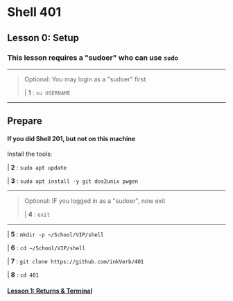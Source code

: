 # Shell 401
## Lesson 0: Setup

### This lesson requires a "sudoer" who can use `sudo`
>
___
> Optional: You may login as a "sudoer" first
>
> | **1** : `su USERNAME`
>
___

## Prepare

#### If you did Shell 201, but not on this machine
Install the tools:

| **2** : `sudo apt update`

| **3** : `sudo apt install -y git dos2unix pwgen`

___
> Optional: IF you logged in as a "sudoer", now exit
>
> | **4** : `exit`
>
___

| **5** : `mkdir -p ~/School/VIP/shell`

| **6** : `cd ~/School/VIP/shell`

| **7** : `git clone https://github.com/inkVerb/401`

| **8** : `cd 401`

#### [Lesson 1: Returns & Terminal](https://github.com/inkVerb/vip/blob/master/401-shell/Lesson-01.md)
